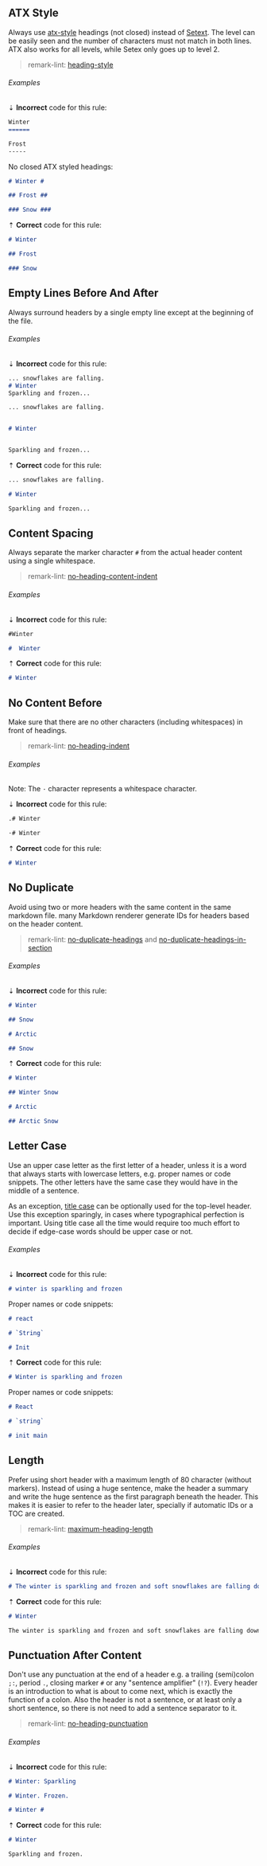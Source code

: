 ## ATX Style

Always use [atx-style][atx] headings (not closed) instead of [Setext][setex]. The level can be easily seen and the number of characters must not match in both lines. ATX also works for all levels, while Setex only goes up to level 2.

> remark-lint: [heading-style][remark-lint-heading-style]

###### Examples

⇣ **Incorrect** code for this rule:

```markdown
Winter
======

Frost
-----
```

No closed ATX styled headings:

```markdown
# Winter #

## Frost ##

### Snow ###
```

⇡ **Correct** code for this rule:

```markdown
# Winter

## Frost

### Snow
```

## Empty Lines Before And After

Always surround headers by a single empty line except at the beginning of the file.

###### Examples

⇣ **Incorrect** code for this rule:

```markdown
... snowflakes are falling.
# Winter
Sparkling and frozen...
```

```markdown
... snowflakes are falling.


# Winter


Sparkling and frozen...
```

⇡ **Correct** code for this rule:

```markdown
... snowflakes are falling.

# Winter

Sparkling and frozen...
```

## Content Spacing

Always separate the marker character `#` from the actual header content using a single whitespace.

> remark-lint: [no-heading-content-indent][remark-lint-no-heading-content-indent]

###### Examples

⇣ **Incorrect** code for this rule:

```markdown
#Winter
```

```markdown
#  Winter
```

⇡ **Correct** code for this rule:

```markdown
# Winter
```

## No Content Before

Make sure that there are no other characters (including whitespaces) in front of headings.

> remark-lint: [no-heading-indent][remark-lint-no-heading-indent]

###### Examples

Note: The `·` character represents a whitespace character.

⇣ **Incorrect** code for this rule:

```markdown
.# Winter
```

```markdown
·# Winter
```

⇡ **Correct** code for this rule:

```markdown
# Winter
```

## No Duplicate

Avoid using two or more headers with the same content in the same markdown file. many Markdown renderer generate IDs for headers based on the header content.

> remark-lint: [no-duplicate-headings][remark-lint-no-duplicate-headings] and [no-duplicate-headings-in-section][remark-lint-no-duplicate-headings-in-section]

###### Examples

⇣ **Incorrect** code for this rule:

```markdown
# Winter

## Snow

# Arctic

## Snow
```

⇡ **Correct** code for this rule:

```markdown
# Winter

## Winter Snow

# Arctic

## Arctic Snow
```

## Letter Case

Use an upper case letter as the first letter of a header, unless it is a word that always starts with lowercase letters, e.g. proper names or code snippets. The other letters have the same case they would have in the middle of a sentence.

As an exception, [title case][wikipedia-title_case] can be optionally used for the top-level header. Use this exception sparingly, in cases where typographical perfection is important. Using title case all the time would require too much effort to decide if edge-case words should be upper case or not.

###### Examples

⇣ **Incorrect** code for this rule:

```markdown
# winter is sparkling and frozen
```

Proper names or code snippets:

```markdown
# react

# `String`

# Init
```

⇡ **Correct** code for this rule:

```markdown
# Winter is sparkling and frozen
```

Proper names or code snippets:

```markdown
# React

# `string`

# init main
```

## Length

Prefer using short header with a maximum length of 80 character (without markers). Instead of using a huge sentence, make the header a summary and write the huge sentence as the first paragraph beneath the header. This makes it is easier to refer to the header later, specially if automatic IDs or a TOC are created.

> remark-lint: [maximum-heading-length][remark-lint-maximum-heading-length]

###### Examples

⇣ **Incorrect** code for this rule:

```markdown
# The winter is sparkling and frozen and soft snowflakes are falling down on the world!
```

⇡ **Correct** code for this rule:

```markdown
# Winter

The winter is sparkling and frozen and soft snowflakes are falling down on the world!
```

## Punctuation After Content

Don't use any punctuation at the end of a header e.g. a trailing (semi)colon `;:`, period `.`, closing marker `#` or any "sentence amplifier" (`!?`). Every header is an introduction to what is about to come next, which is exactly the function of a colon. Also the header is not a sentence, or at least only a short sentence, so there is not need to add a sentence separator to it.

> remark-lint: [no-heading-punctuation][remark-lint-no-heading-punctuation]

###### Examples

⇣ **Incorrect** code for this rule:

```markdown
# Winter: Sparkling
```

```markdown
# Winter. Frozen.
```

```markdown
# Winter #
```

⇡ **Correct** code for this rule:

```markdown
# Winter

Sparkling and frozen.
```

[atx]: http://www.aaronsw.com/2002/atx/intro
[remark-lint-heading-style]: https://github.com/remarkjs/remark-lint/tree/master/packages/remark-lint-heading-style
[remark-lint-maximum-heading-length]: https://github.com/remarkjs/remark-lint/tree/master/packages/remark-lint-maximum-heading-length
[remark-lint-no-duplicate-headings]: https://github.com/remarkjs/remark-lint/tree/master/packages/remark-lint-no-duplicate-headings
[remark-lint-no-duplicate-headings-in-section]: https://github.com/remarkjs/remark-lint/tree/master/packages/remark-lint-no-duplicate-headings-in-section
[remark-lint-no-heading-content-indent]: https://github.com/remarkjs/remark-lint/tree/master/packages/remark-lint-no-heading-content-indent
[remark-lint-no-heading-indent]: https://github.com/remarkjs/remark-lint/tree/master/packages/remark-lint-no-heading-indent
[remark-lint-no-heading-punctuation]: https://github.com/remarkjs/remark-lint/tree/master/packages/remark-lint-no-heading-punctuation
[setex]: http://docutils.sourceforge.net/mirror/setext.html
[wikipedia-title_case]: https://en.wikipedia.org/wiki/Letter_case#Title_case
